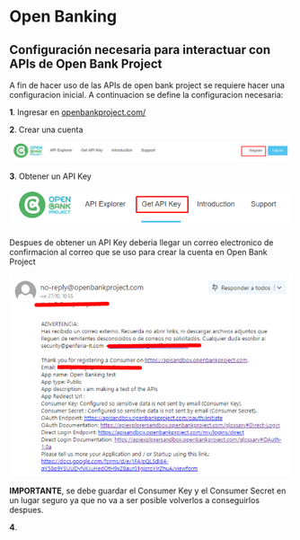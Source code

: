 # Open Banking

## Configuración necesaria para interactuar con APIs de Open Bank Project

A fin de hacer uso de las APIs de open bank project se requiere hacer una configuracion inicial. A continuacion se define la configuracion necesaria:

**1**. Ingresar en [openbankproject.com/](https://apisandbox.openbankproject.com/ "Open Bank Project")
   
**2**. Crear una cuenta
   
![Register](Register.png "Register")

**3**. Obtener un API Key

![GetAPIKey](GetAPIKey.png "GetAPIKey")

Despues de obtener un API Key deberia llegar un correo electronico de confirmacion al correo que se uso para crear la cuenta en Open Bank Project

![ConfirmationEmail](ConfirmationEmail.png "ConfirmationEmail")



**IMPORTANTE**, se debe guardar el Consumer Key y el Consumer Secret en un lugar seguro ya que no va a ser posible volverlos a conseguirlos despues.


**4**. 

 

